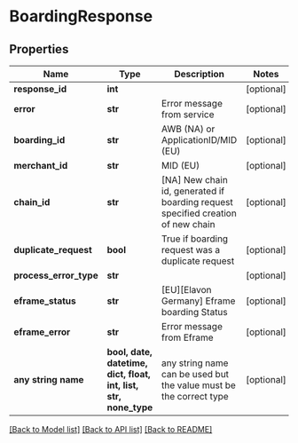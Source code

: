 # BoardingResponse


## Properties
Name | Type | Description | Notes
------------ | ------------- | ------------- | -------------
**response_id** | **int** |  | [optional] 
**error** | **str** | Error message from service | [optional] 
**boarding_id** | **str** | AWB (NA) or ApplicationID/MID (EU) | [optional] 
**merchant_id** | **str** | MID (EU) | [optional] 
**chain_id** | **str** | [NA] New chain id, generated if boarding request specified creation of new chain | [optional] 
**duplicate_request** | **bool** | True if boarding request was a duplicate request | [optional] 
**process_error_type** | **str** |  | [optional] 
**eframe_status** | **str** | [EU][Elavon Germany] Eframe boarding Status | [optional] 
**eframe_error** | **str** | Error message from Eframe | [optional] 
**any string name** | **bool, date, datetime, dict, float, int, list, str, none_type** | any string name can be used but the value must be the correct type | [optional]

[[Back to Model list]](../README.md#documentation-for-models) [[Back to API list]](../README.md#documentation-for-api-endpoints) [[Back to README]](../README.md)


